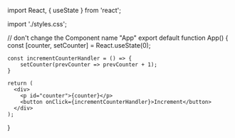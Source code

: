 import React, { useState } from 'react';

import './styles.css';

// don't change the Component name "App"
export default function App() {
    const [counter, setCounter] = React.useState(0);
    
    const incrementCounterHandler = () => {
        setCounter(prevCounter => prevCounter + 1);
    }
    
    return (
      <div>
        <p id="counter">{counter}</p>
        <button onClick={incrementCounterHandler}>Increment</button>
      </div>
    );
}
